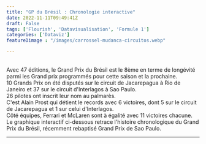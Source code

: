 ```yaml
---
title: "GP du Brésil : Chronologie interactive"
date: 2022-11-11T09:49:41Z
draft: False
tags: ['Flourish', 'Datavisualisation', 'Formule 1']
categories: ['Dataviz']
featureDimage : "/images/carrossel-mudanca-circuitos.webp"

---
```


<br>
Avec 47 éditions, le Grand Prix du Brésil est le 8ème en terme de longévité parmi les Grand prix programmés pour cette saison et la prochaine. <br>
10 Grands Prix on été disputés sur le circuit de Jacarepagua à Rio de Janeiro et 37 sur le circuit d'Interlagos à Sao Paulo. <br>
 26 pilotes ont inscrit leur nom au palmarès.<br>
C'est Alain Prost qui détient le records avec 6 victoires, dont 5 sur le circuit de Jacarepagua et 1 sur celui d'Interlagos.<br> Côté équipes, Ferrari et McLaren sont à égalité avec 11 victoires chacune.
<br> Le graphique interactif ci-dessous retrace l'histoire chronologique du Grand Prix du Brésil, récemment rebaptisé Grand Prix de Sao Paulo.<br>

<hr> 




<div class="flourish-embed flourish-scatter" data-src="visualisation/11724211"><script src="https://public.flourish.studio/resources/embed.js"></script></div>
